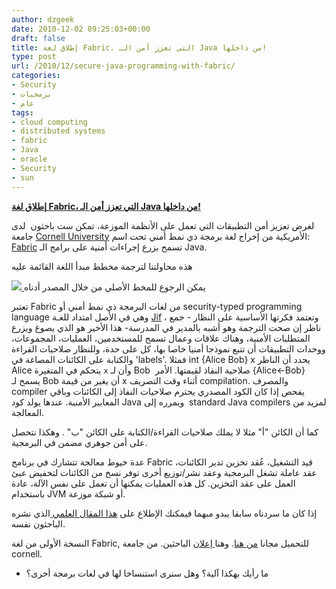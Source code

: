 ```yaml
---
author: dzgeek
date: 2010-12-02 09:25:03+00:00
draft: false
title: إطلاق لغة Fabric، التي تعزز أمن الـ Java من داخلها!
type: post
url: /2010/12/secure-java-programming-with-fabric/
categories:
- Security
- برمجيات
- عام
tags:
- cloud computing
- distributed systems
- fabric
- Java
- oracle
- Security
- sun
---
```


**[إطلاق لغة Fabric، التي تعزز أمن الـ Java من داخلها!](http://www.it-scoop.com/2010/12/secure-java-programming-with-fabric)**


لغرض تعزيز أمن التطبيقات التي تعمل على الأنظمة الموزعة، تمكن ست باحثون  لدى جامعة [Cornell University](http://www.cornell.edu/) الأمريكية من إخراج لغة برمجة ذي نمط أمني تحت اسم: [Fabric](http://www.news.cornell.edu/stories/Sept10/Fabric.html) تسمح بزرع إجراءات أمنية على برامج الـ Java.


هذه محاولتنا لترجمة مخطط مبدأ اللغة القائمة عليه




[![](http://www.it-scoop.com/wp-content/uploads/2010/12/fabric_ar.jpg)
](http://www.it-scoop.com/2010/12/secure-java-programming-with-fabric)يمكن الرجوع للمخط الأصلي من خلال المصدر أدناه








تعتبر Fabric من لغات البرمجة ذي نمط أمني أو security-typed programming language وهي في الأصل امتداد للغـة [Jif](http://www.cs.cornell.edu/jif/) ، وتعتمد فكرتها الأساسية على النظار - جمع ناظر إن صحت الترجمة وهو أشبه بالمدير في المدرسة- هذا الأخير هو الذي يصوغ ويزرع المتطلبات الأمنية، وهناك علاقات وعمال تسمح للمستخدمين، العمليات، المجموعات، ووحدات التطبيقات أن تتبع نموذجا أمنيا خاصا بها، كل على حدة، وللنظار صلاحيات القراءة والكتابة على الكائنات المصاغة في 'labels'. فمثلا int {Alice Bob} x يحدد أن الناظر Alice يتحكم في المتغيرة `x` وأن لـ Bob  صلاحية النفاذ لقيمتها. الأمر {Alice←Bob} يسمح لـ Bob أن يغير من قيمة x أثناء وقت التصريف compilation. والمصرف compiler يفحص إذا كان الكود المصدري يحترم صلاحيات النفاذ إلى الكائنات وباقي المعايير الأمنية. عندها يولد كود Java ويمرره إلى  standard Java compilers لمزيد من المعالجة.

كما أن الكائن "أ" مثلا لا يملك صلاحيات القراءة/الكتابة على الكائن "ب" . وهكذا نتحصل على أمن جوهري مضمن في البرمجية.

عدة خيوط معالجة تتشارك في برنامج Fabric قيد التشغيل، عُقد تخزين تدير الكائنات، عقد عاملة تشغل البرمجية وعقد نشر/توزيع أخرى توفر نسخ من الكائنات لتخفيض عبئ العمل على عقد التخزين. كل هذه العمليات يمكنها أن تعمل على نفس الآلة، عادة باستخدام JVM أو شبكة موزعة.

إذا كان ما سردناه سابقا يبدو مبهما فيمكنك الإطلاع على [هذا المقال العلمي ](http://www.cs.cornell.edu/andru/papers/fabric-sosp09.pdf)الذي نشره الباحثون نفسه.

النسخة الأولى من لغة Fabric, للتحميل مجانا [من هنا](http://www.cs.cornell.edu/Projects/fabric/releases/fabric-0.1.0.tar.gz). وهنا[ إعلان](http://www.news.cornell.edu/stories/Sept10/Fabric.html) الباحثين. من جامعة cornell.

- ما رأيك بهكذا آلية؟ وهل سنرى استنساخا لها في لغات برمجة أخرى؟
